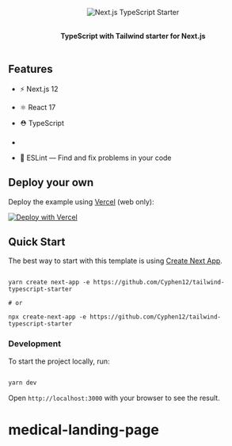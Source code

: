 
<p  align="center">

<img  src="https://res.cloudinary.com/ddcg0rzlo/image/upload/v1640340715/nextjs-tailwind-typescript-banner_vslgq4.png"  alt="Next.js TypeScript Starter">

</p>

  

<br />

  

<div  align="center"><strong>TypeScript with Tailwind starter for Next.js</strong></div>

  

<br />

  

## Features

  

- ⚡️ Next.js 12

- ⚛️ React 17

- ⛑ TypeScript
- <img src="https://res.cloudinary.com/ddcg0rzlo/image/upload/v1640341222/tailwindcss_nzwqt7.svg" width="" height="16" />
- 📏 ESLint — Find and fix problems in your code
  


## Deploy your own

Deploy the example using [Vercel](https://vercel.com?utm_source=github&utm_medium=readme&utm_campaign=next-example) (web only):

[![Deploy with Vercel](https://vercel.com/button)](https://vercel.com/new/git/external?repository-url=https://github.com/Cyphen12/tailwind-typescript-starter&project-name=tailwind-typescript-starte&repository-name=tailwind-typescript-starte)

## Quick Start

  

The best way to start with this template is using [Create Next App](https://nextjs.org/docs/api-reference/create-next-app).

  

```

yarn create next-app -e https://github.com/Cyphen12/tailwind-typescript-starter

# or

npx create-next-app -e https://github.com/Cyphen12/tailwind-typescript-starter

```

  

### Development

  

To start the project locally, run:

  

```bash

yarn dev

```

  

Open `http://localhost:3000` with your browser to see the result.

 

  
# medical-landing-page
